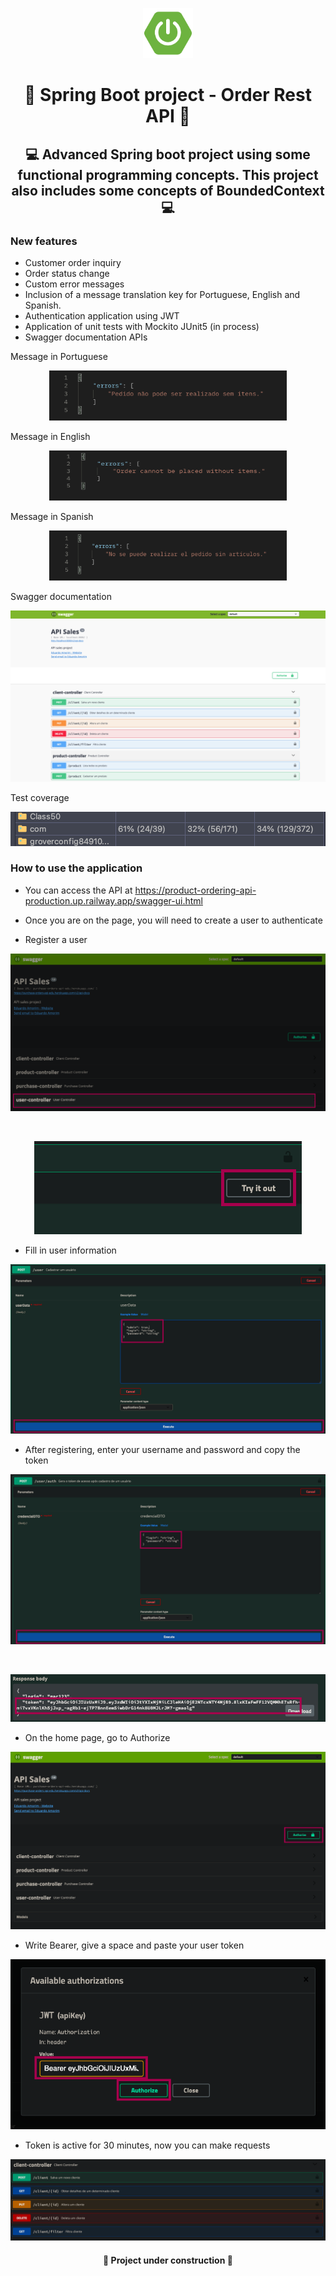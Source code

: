 <p align="center"><img height="80px" src="https://github.com/Edu2805/product-ordering-API/blob/main/img/logoSpring.png" width="80px"/></p>

<h1 align="center">🛒  Spring Boot project - Order Rest API 🛒</h1>
<h2 align="center"> 💻 Advanced Spring boot project using some functional programming concepts. This project also includes some concepts of BoundedContext 💻</h2>

### New features
* Customer order inquiry
* Order status change
* Custom error messages
* Inclusion of a message translation key for Portuguese, English and Spanish.
* Authentication application using JWT
* Application of unit tests with Mockito JUnit5 (in process)
* Swagger documentation APIs

Message in Portuguese
<p align="center"><img height="80px" src="https://github.com/Edu2805/product-ordering-API/blob/main/img/portugues.png" width="380px"/></p>

Message in English
<p align="center"><img height="80px" src="https://github.com/Edu2805/product-ordering-API/blob/main/img/ingles.png" width="380px"/></p>

Message in Spanish
<p align="center"><img height="80px" src="https://github.com/Edu2805/product-ordering-API/blob/main/img/espanhol.png" width="380px"/></p>

Swagger documentation
<p align="center"><img src="https://github.com/Edu2805/product-ordering-API/blob/main/img/swagger.png"/></p>

Test coverage
<p align="center"><img src="https://github.com/Edu2805/product-ordering-API/blob/main/img/Test.png"/></p>

### How to use the application
* You can access the API at https://product-ordering-api-production.up.railway.app/swagger-ui.html
* Once you are on the page, you will need to create a user to authenticate

* Register a user
<p align="center"><img src="https://github.com/Edu2805/product-ordering-API/blob/main/img/user.png"/></p>
<br>
<p align="center"><img src="https://github.com/Edu2805/product-ordering-API/blob/main/img/tryitout.png"/></p>

* Fill in user information
<p align="center"><img src="https://github.com/Edu2805/product-ordering-API/blob/main/img/UserPayload.png"/></p>

* After registering, enter your username and password and copy the token
<p align="center"><img src="https://github.com/Edu2805/product-ordering-API/blob/main/img/AuthPayload.png"/></p>
<br>
<p align="center"><img src="https://github.com/Edu2805/product-ordering-API/blob/main/img/token.png"/></p>

* On the home page, go to Authorize
<p align="center"><img src="https://github.com/Edu2805/product-ordering-API/blob/main/img/authorize.png"/></p>

* Write Bearer, give a space and paste your user token
<p align="center"><img src="https://github.com/Edu2805/product-ordering-API/blob/main/img/copytoken.png"/></p>

* Token is active for 30 minutes, now you can make requests
<p align="center"><img src="https://github.com/Edu2805/product-ordering-API/blob/main/img/request.png"/></p>

<h4 align="center"> 🚧 Project under construction 🚧</h4>
